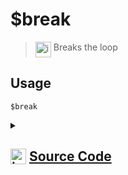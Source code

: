 # $break
> <img align="top" src="https://upload.wikimedia.org/wikipedia/commons/thumb/e/e4/Infobox_info_icon.svg/160px-Infobox_info_icon.svg.png?20150409153300" alt="image" width="25" height="auto"> Breaks the loop
## Usage
```
$break
```
<details>
<summary>
    
## <img align="top" src="https://cdn4.iconfinder.com/data/icons/iconsimple-logotypes/512/github-512.png" alt="image" width="25" height="auto">  [Source Code](https://github.com/tryforge/ForgeScript-V2/blob/main/src/native/break.ts)
    
</summary>
    
```ts
import { NativeFunction, Return } from "../structures"

export default new NativeFunction({
    name: "$break",
    version: "1.0.3",
    description: "Breaks the loop",
    unwrap: false,
    execute() {
        return Return.break()
    },
})

```
    
</details>